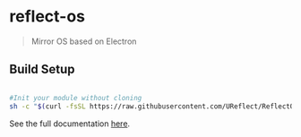 # reflect-os

> Mirror OS based on Electron

## Build Setup

``` bash

#Init your module without cloning
sh -c "$(curl -fsSL https://raw.githubusercontent.com/UReflect/ReflectOS-ModuleBoilerplate/master/init.sh)" <project-name>

```

See the full documentation [here](https://github.com/UReflect/ReflectOS/wiki).
